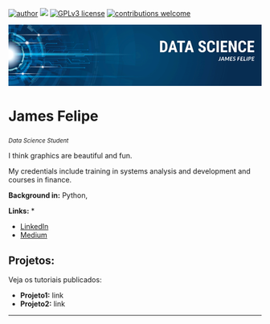 [![author](https://img.shields.io/badge/author-jamesfelipe-red.svg)](https://www.linkedin.com/in/james-felipe-6a4a2a1a7) [![](https://img.shields.io/badge/python-3.10+-blue.svg)](https://www.python.org/downloads/release/python-365/) [![GPLv3 license](https://img.shields.io/badge/License-GPLv3-blue.svg)](http://perso.crans.org/besson/LICENSE.html) [![contributions welcome](https://img.shields.io/badge/contributions-welcome-brightgreen.svg?style=flat)](https://github.com/carlosfab/data_science/issues)

<p align="center">
  <img src="BannerJames.png" >
</p>

# James Felipe
<sub>*Data Science Student*</sub>

I think graphics are beautiful and fun.

My credentials include training in systems analysis and development and courses in finance.

**Background in:** Python,

**Links:**
*
* [LinkedIn](https://www.linkedin.com/in/james-felipe-6a4a2a1a7)
* [Medium](https://www.medium.com)


## Projetos:
Veja os tutoriais publicados:

* **Projeto1:** link
* **Projeto2:** link

---




